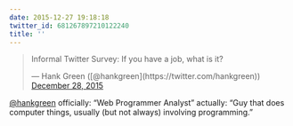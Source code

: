 ```yaml
---
date: 2015-12-27 19:18:18
twitter_id: 681267897210122240
title: ''
---
```


<blockquote class="twitter-tweet"><p lang="en" dir="ltr">Informal Twitter Survey: If you have a job, what is it?</p>&mdash; Hank Green ([@hankgreen](https://twitter.com/hankgreen)) <a href="https://twitter.com/hankgreen/status/681265569715208192?ref_src=twsrc%5Etfw">December 28, 2015</a></blockquote>
<script async src="https://platform.twitter.com/widgets.js" charset="utf-8"></script>

[@hankgreen](https://twitter.com/hankgreen) officially: “Web Programmer Analyst” actually: “Guy that does computer things, usually (but not always) involving programming.”
